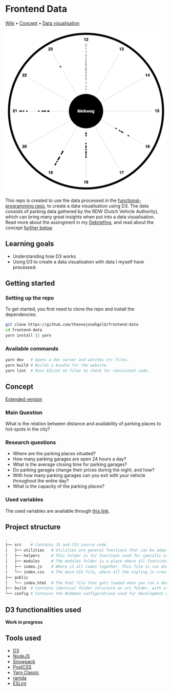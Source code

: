 # Frontend Data

[Wiki](https://github.com/theonejonahgold/frontend-data/wiki) • [Concept](#concept) • [Data visualisation](https://frontend-data.jonahmeijers.nl)

![Screenshot of data-visualisation](docs/screenshot.png)

This repo is created to use the data processed in the [functional-programming repo](https://github.com/theonejonahgold/functional-programming), to create a data visualisation using D3. The data consists of parking data gathered by the RDW (Dutch Vehicle Authority), which can bring many great insights when put into a data visualisation. Read more about the assingment in my [Debriefing](https://github.com/theonejonahgold/functional-programming/wiki/Debriefing-🐒), and read about the concept [further below](#concept)

## Learning goals

- Understanding how D3 works
- Using D3 to create a data visualisation with data I myself have processed.

## Getting started

### Setting up the repo

To get started, you first need to clone the repo and install the dependencies:

```bash
git clone https://github.com/theonejonahgold/frontend-data
cd frontend-data
yarn install || yarn
```

### Available commands

```bash
yarn dev   # Opens a dev server and watches src files.
yarn build # Builds a bundle for the website.
yarn lint  # Runs ESLint on files to check for consistent code.
```

## Concept

[Extended version](https://github.com/theonejonahgold/functional-programming/wiki/Concept-🦧)

### Main Question

What is the relation between distance and availability of parking places to hot-spots in the city?

### Research questions

- Where are the parking places situated?
- How many parking garages are open 24 hours a day?
- What is the average closing time for parking garages?
- Do parking garages change their prices during the night, and how?
- With how many parking garages can you exit with your vehicle throughout the entire day?
- What is the capacity of the parking places?

### Used variables

The used variables are available through [this link](https://github.com/theonejonahgold/functional-programming/wiki/Concept-🦧#gebruikte-variabelen).

## Project structure

```bash
.
├── src    # Contains JS and CSS source code.
│   ├── utilities   # Utilities are general functions that can be adapted to certain use cases. They are divided into files named after the type they manipulate.
│   ├── helpers     # This folder is for functions used for specific use cases like language parsing.
│   ├── modules     # The modules folder is a place where all functions compositions are written.
│   ├── index.js    # Where it all comes together. This file is run when compiled to JS code.
│   └── index.css   # The main CSS file, where all the styling is created using TailwindCSS.
├── public
│   └── index.html  # The html file that gets loaded when you run a dev server or run start a production build.
├── build  # Contains identical folder structure as src folder, with compiled JS code, node modules compiled to web modules.
└── config # Contains the Nodemon configurations used for development of this project.
```

## D3 functionalities used

**Work in progress**


## Tools used

- [D3](https://d3js.org)
- [NodeJS](https://nodejs.org/en/)
- [Snowpack](https://snowpack.dev)
- [PostCSS](https://postcss.org)
- [Yarn Classic](https://classic.yarnpkg.com/lang/en/)
- [ramda](https://github.com/ramda/ramda)
- [ESLint](https://eslint.org)
